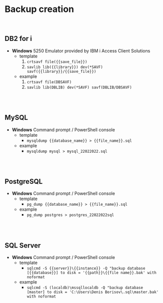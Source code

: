 # Backup creation
<br />

## DB2 for i

* **Windows** 5250 Emulator provided by IBM i Access Client Solutions
    * template
        1. `crtsavf file({{save_file}})`
        2. `savlib lib({{library}}) dev(*SAVF) savf({{library}}/{{save_file}})`
     * example
        1. `crtsavf file(DBSAVF)`
        2. `savlib lib(DBLIB) dev(*SAVF) savf(DBLIB/DBSAVF)`
<br />
<br />

## MySQL

* **Windows** Command prompt / PowerShell console
    * template
        * `mysqldump {{database_name}} > {{file_name}}.sql`
    * example
        * `mysqldump mysql > mysql_22022022.sql`
<br />
<br />

## PostgreSQL

* **Windows** Command prompt / PowerShell console
    * template
        * `pg_dump {{database_name}} > {{file_name}}.sql`
    * example
        * `pg_dump postgres > postgres_22022022sql`
<br />
<br />

## SQL Server

* **Windows** Command prompt / PowerShell console
    * template
        * `sqlcmd -S {{server}}\{{instance}} -Q "backup database [{{database}}] to disk = '{{path}}\{{file name}}.bak' with noformat`
    * example
        * `sqlcmd -S (localdb)\mssqllocaldb -Q "backup database [master] to disk = 'C:\Users\Denis Borisov\.sql\master.bak' with noformat`
